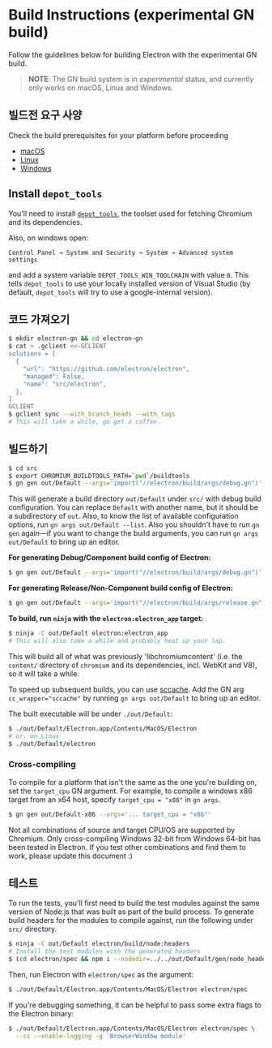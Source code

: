 # Build Instructions (experimental GN build)

Follow the guidelines below for building Electron with the experimental GN build.

> **NOTE**: The GN build system is in *experimental* status, and currently only works on macOS, Linux and Windows.

## 빌드전 요구 사양

Check the build prerequisites for your platform before proceeding

- [macOS](build-instructions-osx.md#prerequisites)
- [Linux](build-instructions-linux.md#prerequisites)
- [Windows](build-instructions-windows.md#prerequisites)

## Install `depot_tools`

You'll need to install [`depot_tools`](http://commondatastorage.googleapis.com/chrome-infra-docs/flat/depot_tools/docs/html/depot_tools_tutorial.html#_setting_up), the toolset used for fetching Chromium and its dependencies.

Also, on windows open:

`Control Panel → System and Security → System → Advanced system settings`

and add a system variable `DEPOT_TOOLS_WIN_TOOLCHAIN` with value `0`. This tells `depot_tools` to use your locally installed version of Visual Studio (by default, `depot_tools` will try to use a google-internal version).

## 코드 가져오기

```sh
$ mkdir electron-gn && cd electron-gn
$ cat > .gclient <<-GCLIENT
solutions = [
  {
    "url": "https://github.com/electron/electron",
    "managed": False,
    "name": "src/electron",
  },
]
GCLIENT
$ gclient sync --with_branch_heads --with_tags
# This will take a while, go get a coffee.
```

## 빌드하기

```sh
$ cd src
$ export CHROMIUM_BUILDTOOLS_PATH=`pwd`/buildtools
$ gn gen out/Default --args='import("//electron/build/args/debug.gn")'
```

This will generate a build directory `out/Default` under `src/` with debug build configuration. You can replace `Default` with another name, but it should be a subdirectory of `out`. Also, to know the list of available configuration options, run `gn args out/Default --list`. Also you shouldn't have to run `gn gen` again—if you want to change the build arguments, you can run `gn args out/Default` to bring up an editor.

**For generating Debug/Component build config of Electron:**

```sh
$ gn gen out/Default --args='import("//electron/build/args/debug.gn")'
```

**For generating Release/Non-Component build config of Electron:**

```sh
$ gn gen out/Default --args='import("//electron/build/args/release.gn")'
```

**To build, run `ninja` with the `electron:electron_app` target:**

```sh
$ ninja -C out/Default electron:electron_app
# This will also take a while and probably heat up your lap.
```

This will build all of what was previously 'libchromiumcontent' (i.e. the `content/` directory of `chromium` and its dependencies, incl. WebKit and V8), so it will take a while.

To speed up subsequent builds, you can use [sccache](https://github.com/mozilla/sccache). Add the GN arg `cc_wrapper="sccache"` by running `gn args out/Default` to bring up an editor.

The built executable will be under `./out/Default`:

```sh
$ ./out/Default/Electron.app/Contents/MacOS/Electron
# or, on Linux
$ ./out/Default/electron
```

### Cross-compiling

To compile for a platform that isn't the same as the one you're building on, set the `target_cpu` GN argument. For example, to compile a windows x86 target from an x64 host, specify `target_cpu = "x86"` in `gn args`.

```sh
$ gn gen out/Default-x86 --args='... target_cpu = "x86"'
```

Not all combinations of source and target CPU/OS are supported by Chromium. Only cross-compiling Windows 32-bit from Windows 64-bit has been tested in Electron. If you test other combinations and find them to work, please update this document :)

## 테스트

To run the tests, you'll first need to build the test modules against the same version of Node.js that was built as part of the build process. To generate build headers for the modules to compile against, run the following under `src/` directory.

```sh
$ ninja -C out/Default electron/build/node:headers
# Install the test modules with the generated headers
$ (cd electron/spec && npm i --nodedir=../../out/Default/gen/node_headers)
```

Then, run Electron with `electron/spec` as the argument:

```sh
$ ./out/Default/Electron.app/Contents/MacOS/Electron electron/spec
```

If you're debugging something, it can be helpful to pass some extra flags to the Electron binary:

```sh
$ ./out/Default/Electron.app/Contents/MacOS/Electron electron/spec \
  --ci --enable-logging -g 'BrowserWindow module'
```